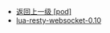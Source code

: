- [返回上一级 [pod]](服务部署/Nginx/模板/nginx-1.24.0/Openresty/openresty-1.21.4.3-win64/pod/)
- [lua-resty-websocket-0.10](服务部署/Nginx/模板/nginx-1.24.0/Openresty/openresty-1.21.4.3-win64/pod/lua-resty-websocket-0.10/)
